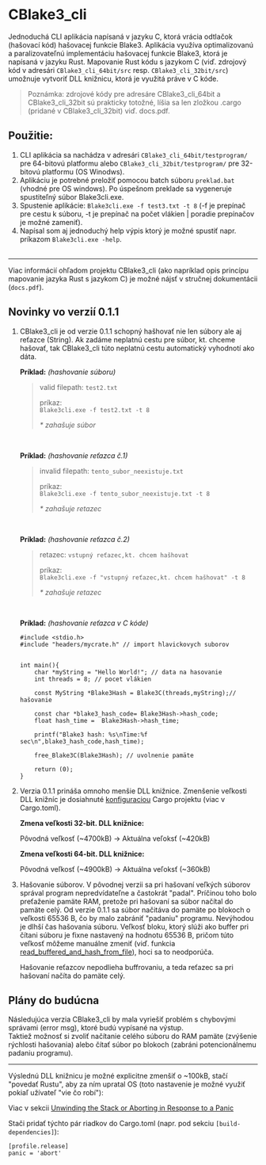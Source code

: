# CBlake3_cli
Jednoduchá CLI aplikácia napísaná v jazyku C, ktorá vrácia odtlačok (hašovací kód) hašovacej funkcie Blake3. Aplikácia využíva optimalizovanú a paralizovateľnú implementáciu hašovacej funkcie Blake3, ktorá je napísaná v jazyku Rust. Mapovanie Rust kódu s jazykom C (viď. zdrojový kód v adresári `CBlake3_cli_64bit/src` resp. `CBlake3_cli_32bit/src`) umožnuje vytvoriť DLL knižnicu, ktorá je využitá práve v C kóde.

> Poznámka: zdrojové kódy pre adresáre CBlake3_cli_64bit a CBlake3_cli_32bit sú prakticky totožné, líšia sa len zložkou .cargo (pridané v CBlake3_cli_32bit) viď. docs.pdf.

## Použitie:

1) CLI aplikácia sa nachádza v adresári `CBlake3_cli_64bit/testprogram/` pre 64-bitovú platformu alebo `CBlake3_cli_32bit/testprogram/` pre 32-bitovú platformu (OS Winodws).
2) Aplikáciu je potrebné preložiť pomocou batch súboru `preklad.bat` (vhodné pre OS windows). Po úspešnom preklade sa vygeneruje spustiteľný súbor Blake3cli.exe.
3) Spustenie aplikácie: `Blake3cli.exe -f test3.txt -t 8` (-f je prepínač pre cestu k súboru, -t je prepínač na počet vlákien | poradie prepínačov je možné zameniť).
4) Napísal som aj jednoduchý help výpis ktorý je možné spustiť napr. príkazom `Blake3cli.exe -help`.
<br><br>

----
Viac informácií ohľadom projektu CBlake3_cli (ako napríklad opis princípu mapovanie jazyka Rust s jazykom C) je možné nájsť v stručnej dokumentácii (`docs.pdf`).


## Novinky vo verzií 0.1.1

<ol>

<li>CBlake3_cli je od verzie 0.1.1 schopný hašhovať nie len súbory ale aj reťazce (String).
Ak zadáme neplatnú cestu pre súbor, kt. chceme hašovať, tak CBlake3_cli túto neplatnú cestu  
automatický vyhodnotí ako dáta.  

__Príklad:__ _(hashovanie súboru)_

>valid filepath: `test2.txt`  
>
>príkaz:  
`Blake3cli.exe -f test2.txt -t 8`   
>
> _* zahašuje súbor_

<br>

__Príklad:__ _(hashovanie reťazca č.1)_

>invalid filepath: `tento_subor_neexistuje.txt`  
>
>príkaz:  
`Blake3cli.exe -f tento_subor_neexistuje.txt -t 8`   
>
> _* zahašuje retazec_

<br>

__Príklad:__ _(hashovanie reťazca č.2)_

> retazec: `vstupný reťazec,kt. chcem hašhovat`  
>
>príkaz:  
`Blake3cli.exe -f "vstupný reťazec,kt. chcem hašhovat" -t 8`   
>
> _* zahašuje retazec_

<br>

__Príklad:__ _(hashovanie reťazca v C kóde)_

```
#include <stdio.h>
#include "headers/mycrate.h" // import hlavickovych suborov


int main(){
    char *myString = "Hello World!"; // data na hasovanie
    int threads = 8; // pocet vlákien

    const MyString *Blake3Hash = Blake3C(threads,myString);// hašovanie

    const char *blake3_hash_code= Blake3Hash->hash_code; 
    float hash_time =  Blake3Hash->hash_time; 

    printf("Blake3 hash: %s\nTime:%f sec\n",blake3_hash_code,hash_time);

    free_Blake3C(Blake3Hash); // uvolnenie pamäte
      
    return (0);
}
```
</li>


<li>
Verzia 0.1.1 prináša omnoho menšie DLL knižnice. Zmenšenie veľkosti DLL knižníc je dosiahnuté <a href="https://youtu.be/b2qe3L4BX-Y">konfiguraciou</a> Cargo projektu (viac v Cargo.toml).  

<br>

__Zmena veľkosti 32-bit. DLL knižnice:__

Pôvodná veľkosť (~4700kB) -> Aktuálna veľoksť (~420kB)

__Zmena veľkosti 64-bit. DLL knižnice:__

Pôvodná veľkosť (~4900kB) -> Aktuálna veľoksť (~360kB)

</li>

<li>
Hašovanie súborov. V pôvodnej verzii sa pri hašovaní veľkých súborov správal program nepredvídateľne a častokrát "padal". Príčinou toho bolo preťaženie pamäte RAM, pretože pri hašovaní sa súbor načítal do pamäte celý. Od verzie 0.1.1 sa súbor načitáva do pamäte po blokoch o veľkosti 65536 B, čo by malo zabrániť "padaniu" programu. Nevýhodou je dlhší čas hašovania súboru. Veľkosť bloku, ktorý slúži ako buffer pri čítani súboru je fixne nastavený na hodnotu 65536 B, pričom túto veľkosť môžeme manuálne zmeniť (viď. funkcia <a href="https://github.com/Alg0ritmus/CBlake3_cli/blob/0.1.1/CBlake3_cli_64bit/src/additional/MyHasherStruct.rs#L97">read_buffered_and_hash_from_file</a>), hoci sa to neodporúča.  

Hašovanie reťazcov nepodlieha buffrovaniu, a teda reťazec sa pri hašovaní načíta do pamäte celý.
</li>
</ol>


## Plány do budúcna
Následujúca verzia CBlake3_cli by mala vyriešiť problém s chybovými správami (error msg), ktoré budú vypísané na výstup.  
Taktiež možnosť si zvoliť načítanie celého súboru do RAM pamäte (zvýšenie rýchlosti hašovania) alebo čítať súbor po blokoch (zabráni potencionálnemu padaniu programu).

---
Výslednú DLL knižnicu je možné explicitne zmenšiť o ~100kB, stačí "povedať Rustu", aby za ním upratal OS (toto nastavenie je možné využiť pokiaľ užívateľ "vie čo robí"): 

Viac v sekcii [Unwinding the Stack or Aborting in Response to a Panic](https://doc.rust-lang.org/book/ch09-01-unrecoverable-errors-with-panic.html#unwinding-the-stack-or-aborting-in-response-to-a-panic)  

Stači pridať týchto pár riadkov do Cargo.toml (napr. pod sekciu `[build-dependencies]`):  

```
[profile.release]  
panic = 'abort'  
```

